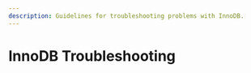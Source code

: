 ```yaml
---
description: Guidelines for troubleshooting problems with InnoDB.
---
```


# InnoDB Troubleshooting

